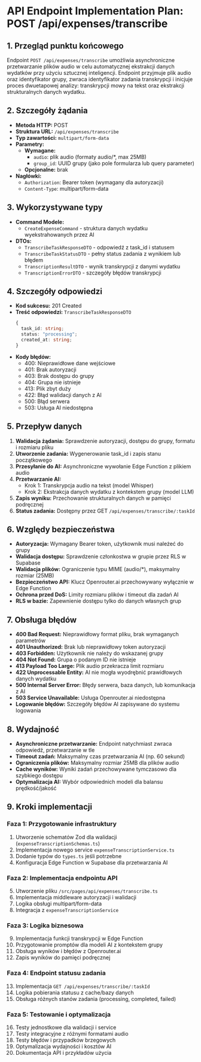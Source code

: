 # API Endpoint Implementation Plan: POST /api/expenses/transcribe

## 1. Przegląd punktu końcowego
Endpoint `POST /api/expenses/transcribe` umożliwia asynchroniczne przetwarzanie plików audio w celu automatycznej ekstrakcji danych wydatków przy użyciu sztucznej inteligencji. Endpoint przyjmuje plik audio oraz identyfikator grupy, zwraca identyfikator zadania transkrypcji i inicjuje proces dwuetapowej analizy: transkrypcji mowy na tekst oraz ekstrakcji strukturalnych danych wydatku.

## 2. Szczegóły żądania
- **Metoda HTTP:** POST
- **Struktura URL:** `/api/expenses/transcribe`
- **Typ zawartości:** `multipart/form-data`
- **Parametry:**
  - **Wymagane:**
    - `audio`: plik audio (formaty audio/*, max 25MB)
    - `group_id`: UUID grupy (jako pole formularza lub query parameter)
  - **Opcjonalne:** brak
- **Nagłówki:**
  - `Authorization`: Bearer token (wymagany dla autoryzacji)
  - `Content-Type`: multipart/form-data

## 3. Wykorzystywane typy
- **Command Modele:**
  - `CreateExpenseCommand` - struktura danych wydatku wyekstrahowanych przez AI
- **DTOs:**
  - `TranscribeTaskResponseDTO` - odpowiedź z task_id i statusem
  - `TranscribeTaskStatusDTO` - pełny status zadania z wynikiem lub błędem
  - `TranscriptionResultDTO` - wynik transkrypcji z danymi wydatku
  - `TranscriptionErrorDTO` - szczegóły błędów transkrypcji

## 4. Szczegóły odpowiedzi
- **Kod sukcesu:** 201 Created
- **Treść odpowiedzi:** `TranscribeTaskResponseDTO`
  ```typescript
  {
    task_id: string;
    status: "processing";
    created_at: string;
  }
  ```
- **Kody błędów:**
  - 400: Nieprawidłowe dane wejściowe
  - 401: Brak autoryzacji
  - 403: Brak dostępu do grupy
  - 404: Grupa nie istnieje
  - 413: Plik zbyt duży
  - 422: Błąd walidacji danych z AI
  - 500: Błąd serwera
  - 503: Usługa AI niedostępna

## 5. Przepływ danych
1. **Walidacja żądania:** Sprawdzenie autoryzacji, dostępu do grupy, formatu i rozmiaru pliku
2. **Utworzenie zadania:** Wygenerowanie task_id i zapis stanu początkowego
3. **Przesyłanie do AI:** Asynchroniczne wywołanie Edge Function z plikiem audio
4. **Przetwarzanie AI:**
   - Krok 1: Transkrypcja audio na tekst (model Whisper)
   - Krok 2: Ekstrakcja danych wydatku z kontekstem grupy (model LLM)
5. **Zapis wyniku:** Przechowanie strukturalnych danych w pamięci podręcznej
6. **Status zadania:** Dostępny przez GET `/api/expenses/transcribe/:taskId`

## 6. Względy bezpieczeństwa
- **Autoryzacja:** Wymagany Bearer token, użytkownik musi należeć do grupy
- **Walidacja dostępu:** Sprawdzenie członkostwa w grupie przez RLS w Supabase
- **Walidacja plików:** Ograniczenie typu MIME (audio/*), maksymalny rozmiar (25MB)
- **Bezpieczeństwo API:** Klucz Openrouter.ai przechowywany wyłącznie w Edge Function
- **Ochrona przed DoS:** Limity rozmiaru plików i timeout dla zadań AI
- **RLS w bazie:** Zapewnienie dostępu tylko do danych własnych grup

## 7. Obsługa błędów
- **400 Bad Request:** Nieprawidłowy format pliku, brak wymaganych parametrów
- **401 Unauthorized:** Brak lub nieprawidłowy token autoryzacji
- **403 Forbidden:** Użytkownik nie należy do wskazanej grupy
- **404 Not Found:** Grupa o podanym ID nie istnieje
- **413 Payload Too Large:** Plik audio przekracza limit rozmiaru
- **422 Unprocessable Entity:** AI nie mogła wyodrębnić prawidłowych danych wydatku
- **500 Internal Server Error:** Błędy serwera, baza danych, lub komunikacja z AI
- **503 Service Unavailable:** Usługa Openrouter.ai niedostępna
- **Logowanie błędów:** Szczegóły błędów AI zapisywane do systemu logowania

## 8. Wydajność
- **Asynchroniczne przetwarzanie:** Endpoint natychmiast zwraca odpowiedź, przetwarzanie w tle
- **Timeout zadań:** Maksymalny czas przetwarzania AI (np. 60 sekund)
- **Ograniczenia plików:** Maksymalny rozmiar 25MB dla plików audio
- **Cache wyników:** Wyniki zadań przechowywane tymczasowo dla szybkiego dostępu
- **Optymalizacja AI:** Wybór odpowiednich modeli dla balansu prędkość/jakość

## 9. Kroki implementacji

### Faza 1: Przygotowanie infrastruktury
1. Utworzenie schematów Zod dla walidacji (`expenseTranscriptionSchemas.ts`)
2. Implementacja nowego service `expenseTranscriptionService.ts`
3. Dodanie typów do `types.ts` jeśli potrzebne
4. Konfiguracja Edge Function w Supabase dla przetwarzania AI

### Faza 2: Implementacja endpointu API
5. Utworzenie pliku `/src/pages/api/expenses/transcribe.ts`
6. Implementacja middleware autoryzacji i walidacji
7. Logika obsługi multipart/form-data
8. Integracja z `expenseTranscriptionService`

### Faza 3: Logika biznesowa
9. Implementacja funkcji transkrypcji w Edge Function
10. Przygotowanie promptów dla modeli AI z kontekstem grupy
11. Obsługa wyników i błędów z Openrouter.ai
12. Zapis wyników do pamięci podręcznej

### Faza 4: Endpoint statusu zadania
13. Implementacja `GET /api/expenses/transcribe/:taskId`
14. Logika pobierania statusu z cache/bazy danych
15. Obsługa różnych stanów zadania (processing, completed, failed)

### Faza 5: Testowanie i optymalizacja
16. Testy jednostkowe dla walidacji i service
17. Testy integracyjne z różnymi formatami audio
18. Testy błędów i przypadków brzegowych
19. Optymalizacja wydajności i kosztów AI
20. Dokumentacja API i przykładów użycia
